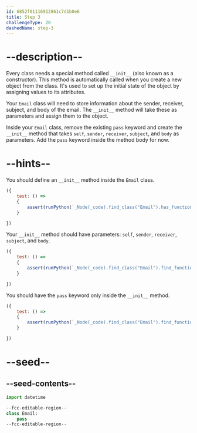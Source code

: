 ```yaml
---
id: 6852f01116912861c7d1b0e6
title: Step 3
challengeType: 20
dashedName: step-3
---
```


# --description--

Every class needs a special method called `__init__` (also known as a constructor). This method is automatically called when you create a new object from the class. It's used to set up the initial state of the object by assigning values to its attributes.

Your `Email` class will need to store information about the sender, receiver, subject, and body of the email. The `__init__` method will take these as parameters and assign them to the object.

Inside your `Email` class, remove the existing `pass` keyword and create the `__init__` method that takes `self`, `sender`, `receiver`, `subject`, and `body` as parameters. Add the `pass` keyword inside the method body for now.

# --hints--

You should define an `__init__` method inside the `Email` class.

```js
({
    test: () => 
    {
        assert(runPython(`_Node(_code).find_class("Email").has_function("__init__")`))
    }

})
```

Your `__init__` method should have parameters: `self`, `sender`, `receiver`, `subject`, and `body`.

```js
({
    test: () => 
    {
        assert(runPython(`_Node(_code).find_class("Email").find_function("__init__").has_args("self, sender, receiver, subject, body")`))
    }

})
```

You should have the `pass` keyword only inside the `__init__` method.

```js
({
    test: () => 
    {
        assert(runPython(`_Node(_code).find_class("Email").find_function("__init__").has_pass()`))
    }

})
```

# --seed--

## --seed-contents--

```py
import datetime

--fcc-editable-region--
class Email:
    pass
--fcc-editable-region--
```
